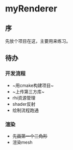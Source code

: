 # myRenderer
## 序
先放个项目在这，主要用来练习。

## 待办
### 开发流程
- ~用cmake构建项目~
- ~上传第三方库~
- rhi资源管理
- shader反射
- 绘制流程跑通


### 渲染
- ~~先画第一个三角形~~
- 渲染mesh


